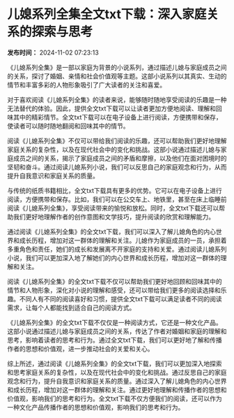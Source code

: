 # 儿媳系列全集全文txt下载：深入家庭关系的探索与思考

**发布时间：** 2024-11-02 07:23:13

《儿媳系列全集》是一部以家庭为背景的小说系列，通过描述儿媳与家庭成员之间的关系，探讨了婚姻、亲情和社会价值观等主题。这部小说系列以其真实、生动的情节和丰富多彩的人物形象吸引了广大读者的关注和喜爱。

对于喜欢阅读《儿媳系列全集》的读者来说，能够随时随地享受阅读的乐趣是一种无法替代的体验。因此，提供全文txt下载可以让读者更加方便地阅读、理解和回味其中的精彩情节。全文txt下载可以在电子设备上进行阅读，方便携带和保存，使读者可以随时随地翻阅和回味其中的情节。

阅读《儿媳系列全集》不仅可以带给我们阅读的乐趣，还可以帮助我们更好地理解家庭关系的复杂性，以及在现代社会中的变化和挑战。这部小说通过描述儿媳与家庭成员之间的关系，揭示了家庭成员之间的矛盾和摩擦，以及他们在面对困境时的坚韧和奋斗。通过阅读儿媳系列小说，我们可以反思自己的家庭观念和行为，从而提升自我意识和家庭关系的质量。

与传统的纸质书籍相比，全文txt下载具有更多的优势。它可以在电子设备上进行阅读，方便携带和保存。比如，我们可以在公交车上、地铁里，甚至在床上临睡前阅读《儿媳系列全集》，享受阅读带来的愉悦和放松。同时，全文txt下载还可以帮助我们更好地理解作者的创作意图和文学技巧，提升阅读的欣赏和理解能力。

通过阅读《儿媳系列全集》的全文txt下载，我们可以深入了解儿媳角色的内心世界和成长历程，增加对这一群体的理解和关注。儿媳作为家庭成员的一员，承担着多重角色和责任，她们的成长和发展离不开家庭的支持和关爱。通过阅读儿媳系列小说，我们可以更加深入地了解她们的内心世界和成长历程，增加对这一群体的理解和关注。

阅读《儿媳系列全集》的全文txt下载不仅可以帮助我们更好地回顾和回味其中的情节和人物形象，深化对小说的理解和感受，还可以带给我们更多的阅读选择和乐趣。不同人有不同的阅读喜好和习惯，提供全文txt下载可以满足读者不同的阅读需求，让每个人都能找到适合自己的阅读方式。

《儿媳系列全集》的全文txt下载不仅仅是一种阅读方式，它还是一种文化产品。这部小说通过描述儿媳与家庭成员之间的关系，传达了作者对婚姻和家庭的理解和思考，影响着读者的思考和行为。通过全文txt下载，我们可以更好地了解和传播作者的思想和价值观，进一步推动社会的关爱和关心。

综上所述，通过阅读《儿媳系列全集》的全文txt下载，我们可以更加深入地探索和思考家庭关系的复杂性，以及在现代社会中的变化和挑战。通过反思自己的家庭观念和行为，提升自我意识和家庭关系的质量。通过深入了解儿媳角色的内心世界和成长历程，增加对这一群体的理解和关注。通过更好地理解和传播作者的思想和价值观，影响我们的思考和行为。全文txt下载不仅方便我们的阅读，还可以作为一种文化产品传播作者的思想和价值观，影响我们的思考和行为。